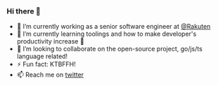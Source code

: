 ### Hi there 👋

- 🔭 I’m currently working as a senior software engineer at [@Rakuten](https://github.com/rakutentech)
- 🌱 I’m currently learning toolings and how to make developer's productivity increase 🚀
- 👯 I’m looking to collaborate on the open-source project, go/js/ts language related!
- ⚡ Fun fact: KTBFFH!
- 📫 Reach me on [twitter](https://twitter.com/wildan3105)

